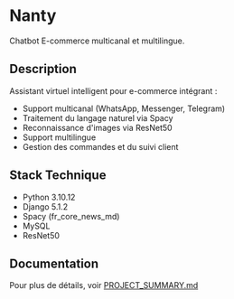 # Nanty

Chatbot E-commerce multicanal et multilingue.

## Description
Assistant virtuel intelligent pour e-commerce intégrant :
- Support multicanal (WhatsApp, Messenger, Telegram)
- Traitement du langage naturel via Spacy
- Reconnaissance d'images via ResNet50
- Support multilingue
- Gestion des commandes et du suivi client

## Stack Technique
- Python 3.10.12
- Django 5.1.2
- Spacy (fr_core_news_md)
- MySQL
- ResNet50

## Documentation
Pour plus de détails, voir [PROJECT_SUMMARY.md](PROJECT_SUMMARY.md)


